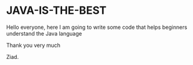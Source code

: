 # JAVA-IS-THE-BEST
Hello everyone,
here I am going to write some code that helps beginners understand the Java language 

Thank you very much


Ziad.
